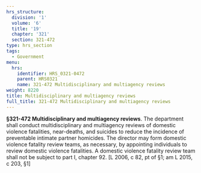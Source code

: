 ```yaml
---
hrs_structure:
  division: '1'
  volume: '6'
  title: '19'
  chapter: '321'
  section: 321-472
type: hrs_section
tags:
  - Government
menu:
  hrs:
    identifier: HRS_0321-0472
    parent: HRS0321
    name: 321-472 Multidisciplinary and multiagency reviews
weight: 8220
title: Multidisciplinary and multiagency reviews
full_title: 321-472 Multidisciplinary and multiagency reviews
---
```

**§321-472 Multidisciplinary and multiagency reviews**. The department shall conduct multidisciplinary and multiagency reviews of domestic violence fatalities, near-deaths, and suicides to reduce the incidence of preventable intimate partner homicides. The director may form domestic violence fatality review teams, as necessary, by appointing individuals to review domestic violence fatalities. A domestic violence fatality review team shall not be subject to part I, chapter 92\. [L 2006, c 82, pt of §1; am L 2015, c 203, §1]